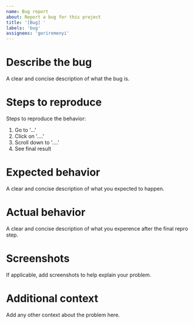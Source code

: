 ```yaml
---
name: Bug report
about: Report a bug for this project
title: '[Bug] '
labels: 'bug'
assignees: 'geriremenyi'
---
```


# Describe the bug
A clear and concise description of what the bug is.

# Steps to reproduce
Steps to reproduce the behavior:
1. Go to '...'
2. Click on '....'
3. Scroll down to '....'
4. See final result

# Expected behavior
A clear and concise description of what you expected to happen.

# Actual behavior
A clear and concise description of what you experence after the final repro step.

# Screenshots
If applicable, add screenshots to help explain your problem.

# Additional context
Add any other context about the problem here.